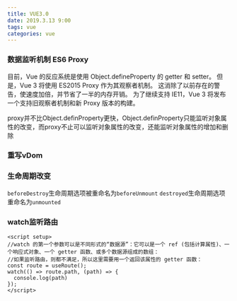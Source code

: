 ```yaml
---
title: VUE3.0
date: 2019.3.13 9:00
tags: vue
categories: vue
---
```


### 数据监听机制 ES6 Proxy
目前，Vue 的反应系统是使用 Object.defineProperty 的 getter 和 setter。 
但是，Vue 3 将使用 ES2015 Proxy 作为其观察者机制。 这消除了以前存在的警告，使速度加倍，并节省了一半的内存开销。
为了继续支持 IE11，Vue 3 将发布一个支持旧观察者机制和新 Proxy 版本的构建。

proxy并不比Object.definProperty更快，Object.definProperty只能监听对象属性的改变，而proxy不止可以监听对象属性的改变，还能监听对象属性的增加和删除

### 重写vDom

### 生命周期改变
`beforeDestroy`生命周期选项被重命名为`beforeUnmount`
`destroyed`生命周期选项重命名为`unmounted`

### watch监听路由
```vue
<script setup>
//watch 的第一个参数可以是不同形式的“数据源”：它可以是一个 ref (包括计算属性)、一个响应式对象、一个 getter 函数、或多个数据源组成的数组：
//如果监听路由，则都不满足，所以这里需要用一个返回该属性的 getter 函数：
const route = useRoute();
watch(() => route.path, (path) => {
  console.log(path)
});
</script>
```

